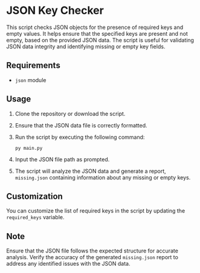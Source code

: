 # JSON Key Checker

This script checks JSON objects for the presence of required keys and empty values. It helps ensure that the specified keys are present and not empty, based on the provided JSON data. The script is useful for validating JSON data integrity and identifying missing or empty key fields.

## Requirements

- `json` module

## Usage

1. Clone the repository or download the script.
2. Ensure that the JSON data file is correctly formatted.
3. Run the script by executing the following command:

    ```
    py main.py
    ```

4. Input the JSON file path as prompted.

5. The script will analyze the JSON data and generate a report, `missing.json` containing information about any missing or empty keys.

## Customization

You can customize the list of required keys in the script by updating the `required_keys` variable.

## Note

Ensure that the JSON file follows the expected structure for accurate analysis. Verify the accuracy of the generated `missing.json` report to address any identified issues with the JSON data.